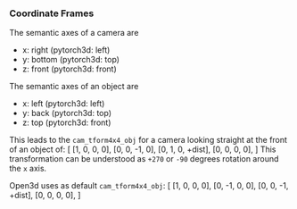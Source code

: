 ### Coordinate Frames

The semantic axes of a camera are
   - x: right (pytorch3d: left)
   - y: bottom (pytorch3d: top)
   - z: front (pytorch3d: front)

The semantic axes of an object are
   - x: left (pytorch3d: left)
   - y: back (pytorch3d: top)
   - z: top (pytorch3d: front)

This leads to the `cam_tform4x4_obj` for a camera looking straight at the front of an object of:
[  [1,  0,  0,     0],
   [0,  0, -1,     0],
   [0, 1,  0, +dist],
   [0,  0,  0,     0],
]
This transformation can be understood as `+270` or `-90` degrees rotation around the `x` axis.

Open3d uses as default `cam_tform4x4_obj`:
[    [1,  0,  0,     0],
   [0,  -1, 0,     0],
   [0, 0,  -1, +dist],
   [0,  0,  0,     0],
]
